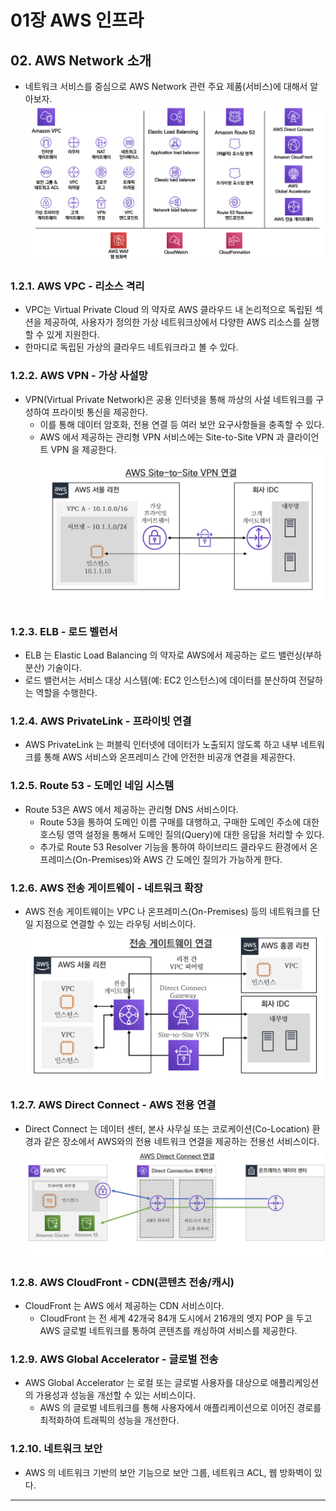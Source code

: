 # 01장 AWS 인프라
## 02. AWS Network 소개
- 네트워크 서비스를 중심으로 AWS Network 관련 주요 제품(서비스)에 대해서 알아보자.
![AWS Network 주요 서비스](../img/awsNetworkMainService.png)

### 1.2.1. AWS VPC - 리소스 격리
- VPC는 Virtual Private Cloud 의 약자로 AWS 클라우드 내 논리적으로 독립된 섹션을 제공하여, 사용자가 정의한 가상 네트워크상에서 다양한 AWS 리소스를 실행할 수 있게 지원한다.
- 한마디로 독립된 가상의 클라우드 네트워크라고 볼 수 있다.

### 1.2.2. AWS VPN - 가상 사설망
- VPN(Virtual Private Network)은 공용 인터넷을 통해 까상의 사설 네트워크를 구성하여 프라이빗 통신을 제공한다.
  - 이를 통해 데이터 암호화, 전용 연결 등 여러 보안 요구사항들을 충족할 수 있다.
  - AWS 에서 제공하는 관리형 VPN 서비스에는 Site-to-Site VPN 과 클라이언트 VPN 을 제공한다.
![AWS VPN 서비스 도식화](../img/awsVPNServiceSchematic.png)
  
### 1.2.3. ELB - 로드 벨런서
- ELB 는 Elastic Load Balancing 의 약자로 AWS에서 제공하는 로드 밸런싱(부하 분산) 기술이다.
- 로드 밸런서는 서비스 대상 시스템(예: EC2 인스턴스)에 데이터를 분산하여 전달하는 역할을 수행한다.

### 1.2.4. AWS PrivateLink - 프라이빗 연결
- AWS PrivateLink 는 퍼블릭 인터넷에 데이터가 노출되지 않도록 하고 내부 네트워크를 통해 AWS 서비스와 온프레미스 간에 안전한 비공개 연결을 제공한다.

### 1.2.5. Route 53 - 도메인 네임 시스템
- Route 53은 AWS 에서 제공하는 관리형 DNS 서비스이다.
  - Route 53을 통하여 도메인 이름 구매를 대행하고, 구매한 도메인 주소에 대한 호스팅 영역 설정을 통해서 도메인 질의(Query)에 대한 응답을 처리할 수 있다.
  - 추가로 Route 53 Resolver 기능을 통하여 하이브리드 클라우드 환경에서 온프레미스(On-Premises)와 AWS 간 도메인 질의가 가능하게 한다.

### 1.2.6. AWS 전송 게이트웨이 - 네트워크 확장
- AWS 전송 게이트웨이는 VPC 나 온프레미스(On-Premises) 등의 네트워크를 단일 지점으로 연결할 수 있는 라우팅 서비스이다.
![AWS 전송 게이트웨이 도식화](../img/awsTransmitGatewaySchematic.png)

### 1.2.7. AWS Direct Connect - AWS 전용 연결
- Direct Connect 는 데이터 센터, 본사 사무실 또는 코로케이션(Co-Location) 환경과 같은 장소에서 AWS와의 전용 네트워크 연결을 제공하는 전용선 서비스이다.
![AWS Direct Connect 도식화](../img/awsDirectConnectSchematic.png)

### 1.2.8. AWS CloudFront - CDN(콘텐츠 전송/캐시)
- CloudFront 는 AWS 에서 제공하는 CDN 서비스이다.
  - CloudFront 는 전 세계 42개국 84개 도시에서 216개의 엣지 POP 을 두고 AWS 글로벌 네트워크를 통하여 콘텐츠를 캐싱하여 서비스를 제공한다. 

### 1.2.9. AWS Global Accelerator - 글로벌 전송
- AWS Global Accelerator 는 로컬 또는 글로벌 사용자를 대상으로 애플리케잉션의 가용성과 성능을 개선할 수 있는 서비스이다.
  - AWS 의 글로벌 네트워크를 통해 사용자에서 애플리케이션으로 이어진 경로를 최적화하여 트래픽의 성능을 개선한다.

### 1.2.10. 네트워크 보안
- AWS 의 네트워크 기반의 보안 기능으로 보안 그룹, 네트워크 ACL, 웹 방화벽이 있다.

---